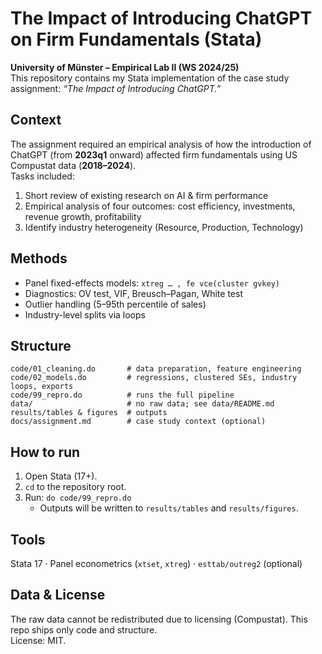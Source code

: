 # The Impact of Introducing ChatGPT on Firm Fundamentals (Stata)

**University of Münster – Empirical Lab II (WS 2024/25)**  
This repository contains my Stata implementation of the case study assignment: *“The Impact of Introducing ChatGPT.”*

## Context
The assignment required an empirical analysis of how the introduction of ChatGPT (from **2023q1** onward) affected firm fundamentals using US Compustat data (**2018–2024**).  
Tasks included:
1) Short review of existing research on AI & firm performance  
2) Empirical analysis of four outcomes: cost efficiency, investments, revenue growth, profitability  
3) Identify industry heterogeneity (Resource, Production, Technology)

## Methods
- Panel fixed-effects models: `xtreg … , fe vce(cluster gvkey)`  
- Diagnostics: OV test, VIF, Breusch–Pagan, White test  
- Outlier handling (5–95th percentile of sales)  
- Industry-level splits via loops

## Structure
```
code/01_cleaning.do       # data preparation, feature engineering
code/02_models.do         # regressions, clustered SEs, industry loops, exports
code/99_repro.do          # runs the full pipeline
data/                     # no raw data; see data/README.md
results/tables & figures  # outputs
docs/assignment.md        # case study context (optional)
```
## How to run
1. Open Stata (17+).  
2. `cd` to the repository root.  
3. Run: `do code/99_repro.do`  
   - Outputs will be written to `results/tables` and `results/figures`.

## Tools
Stata 17 · Panel econometrics (`xtset`, `xtreg`) · `esttab/outreg2` (optional)

## Data & License
The raw data cannot be redistributed due to licensing (Compustat). This repo ships only code and structure.  
License: MIT.